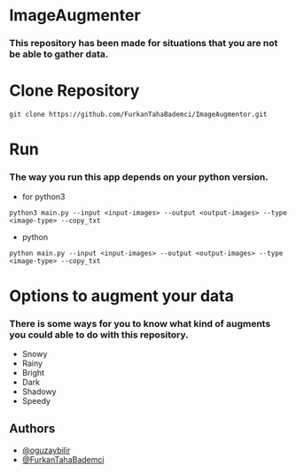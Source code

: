 # ImageAugmenter

### This repository has been made for situations that you are not be able to gather data. 





# Clone Repository

```
git clone https://github.com/FurkanTahaBademci/ImageAugmentor.git
```
# Run

### The way you run this app depends on your python version.


- for python3
~~~
python3 main.py --input <input-images> --output <output-images> --type <image-type> --copy_txt
~~~

- python
~~~
python main.py --input <input-images> --output <output-images> --type <image-type> --copy_txt
~~~

# Options to augment your data

### There is some ways for you to know what kind of augments you could able to do with this repository.

- Snowy 
- Rainy
- Bright
- Dark
- Shadowy
- Speedy


## Authors

- [@oguzaybilir](https://github.com/oguzaybilir)
- [@FurkanTahaBademci](https://github.com/FurkanTahaBademci)
